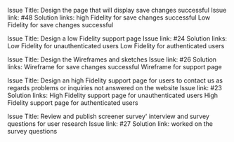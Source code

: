 
Issue Title: Design the page that will display save changes successful
Issue link: #48
Solution links: high Fidelity for save changes successful
Low Fidelity for save changes successful

Issue Title: Design a low Fidelity support page
Issue link: #24
Solution links: Low Fidelity for unauthenticated users
Low Fidelity for authenticated users

Issue Title: Design the Wireframes and sketches
Issue link: #26
Solution links: Wireframe for save changes successful
Wireframe for support page

Issue Title: Design an high Fidelity support page for users to contact us as regards problems or inquiries not answered on the website
Issue link: #23
Solution links:
High Fidelity support page for unauthenticated users
High Fidelity support page for authenticated users

Issue Title: Review and publish screener survey' interview and survey questions for user research
Issue link: #27
Solution link: worked on the survey questions
